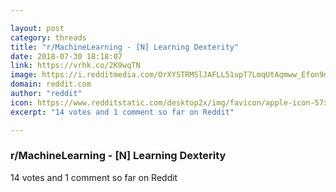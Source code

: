 ```yaml
---

layout: post
category: threads
title: "r/MachineLearning - [N] Learning Dexterity"
date: 2018-07-30 18:18:07
link: https://vrhk.co/2K9wqTN
image: https://i.redditmedia.com/OrXYSTRMSlJAFLL51upT7LmqUtAqmww_Efon9mXnHo0.jpg?s=6b1739399dc2f2491b0b993df7942e58
domain: reddit.com
author: "reddit"
icon: https://www.redditstatic.com/desktop2x/img/favicon/apple-icon-57x57.png
excerpt: "14 votes and 1 comment so far on Reddit"

---
```


### r/MachineLearning - [N] Learning Dexterity

14 votes and 1 comment so far on Reddit